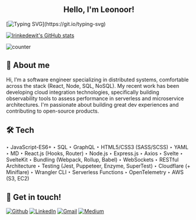 <h2 align="center">Hello, I'm Leonoor!</h2>

[![Typing SVG](https://readme-typing-svg.herokuapp.com?color=%101c9ef7&size=28&duration=3400&width=1000&lines=Welcome+to+my+GitHub.;Back+end+dev,+comfortable+across+the+stack.;Developer+on+Mist,+observability+tool+for+serverless.;Based+in+Amsterdam,+but+working+where+software+takes+me.)](https://git.io/typing-svg)

[![lrinkedewit's GitHub stats](https://github-readme-stats.vercel.app/api?username=lrinkedewit&show_icons=true&theme=algolia&custom_title=Leonoor+Stats)](https://github.com/lrinkedewit/github-readme-stats) 

![counter](https://en6k3d9948ojyq1.m.pipedream.net)

## 🧩 About me
Hi, I’m a software engineer specializing in distributed systems, comfortable across the stack (React, Node, SQL, NoSQL). My recent work has been developing cloud integration technologies, specifically building observability tools to assess performance in serverless and microservice architectures. I'm passionate about building great dev experiences and contributing to open-source products.

## 🛠️ Tech
‣ JavaScript-ES6+
‣ SQL
‣ GraphQL
‣ HTML5/CSS3 (SASS/SCSS)
‣ YAML
‣ MD
‣ React.js (Hooks, Router)
‣ Node.js
‣ Express.js
‣ Axios
‣ Svelte
‣ SvelteKit
‣ Bundling (Webpack, Rollup, Babel)
‣ WebSockets
‣ RESTful Architecture
‣ Testing (Jest, Puppeteer, Enzyme,
SuperTest)
‣ Cloudflare (+ Miniflare) ‣ Wrangler CLI
‣ Serverless Functions
‣ OpenTelemetry
‣ AWS (S3, EC2)


## 🎯 Get in touch!
[![Github](https://img.shields.io/badge/-Github-181717?style=for-the-badge&logo=Github&logoColor=white)](https://github.com/lrinkedewit)
[![LinkedIn](https://img.shields.io/badge/-LinkedIn-0077B5?style=for-the-badge&logo=LinkedIn&logoColor=white)](https://www.linkedin.com/in/leonoorrinkedewit/)
[![Gmail](https://img.shields.io/badge/Gmail-D14836?style=for-the-badge&logo=gmail&logoColor=white)](mailto:lrinkedewit@gmail.com)
[![Medium](https://img.shields.io/badge/Medium-12100E?style=for-the-badge&logo=medium&logoColor=white)](https://medium.com/@lrinkedewit/what-is-mist-3902e46f037c)

